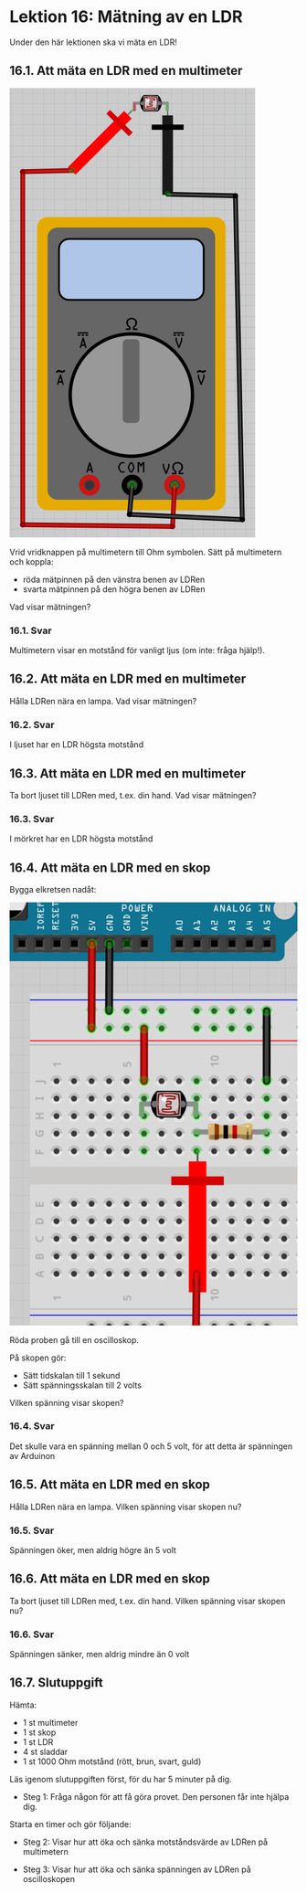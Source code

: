 # Lektion 16: Mätning av en LDR

Under den här lektionen ska vi mäta en LDR!

## 16.1. Att mäta en LDR med en multimeter

![Att mäta en LDR med en multimeter](maetning_av_en_ldr_1.png)

Vrid vridknappen på multimetern till Ohm symbolen.
Sätt på multimetern och koppla:

- röda mätpinnen på den vänstra benen av LDRen
- svarta mätpinnen på den högra benen av LDRen

Vad visar mätningen?

### 16.1. Svar

Multimetern visar en motstånd för vanligt ljus (om inte: fråga hjälp!).

## 16.2. Att mäta en LDR med en multimeter

Hålla LDRen nära en lampa. Vad visar mätningen?

### 16.2. Svar

I ljuset har en LDR högsta motstånd

## 16.3. Att mäta en LDR med en multimeter

Ta bort ljuset till LDRen med, t.ex. din hand. Vad visar mätningen?

### 16.3. Svar

I mörkret har en LDR högsta motstånd

## 16.4. Att mäta en LDR med en skop

Bygga elkretsen nadåt: 

![Att mäta en LDR med en skop](maetning_av_en_ldr_2.png)

Röda proben gå till en oscilloskop.

På skopen gör:

- Sätt tidskalan till 1 sekund
- Sätt spänningsskalan till 2 volts

Vilken spänning visar skopen?

### 16.4. Svar

Det skulle vara en spänning mellan 0 och 5 volt,
för att detta är spänningen av Arduinon

## 16.5. Att mäta en LDR med en skop

Hålla LDRen nära en lampa.
Vilken spänning visar skopen nu?

### 16.5. Svar

Spänningen öker, men aldrig högre än 5 volt

## 16.6. Att mäta en LDR med en skop

Ta bort ljuset till LDRen med, t.ex. din hand.
Vilken spänning visar skopen nu?

### 16.6. Svar

Spänningen sänker,  men aldrig mindre än 0 volt

## 16.7. Slutuppgift

Hämta:

- 1 st multimeter
- 1 st skop
- 1 st LDR
- 4 st sladdar
- 1 st 1000 Ohm motstånd (rött, brun, svart, guld)

Läs igenom slutuppgiften först, för du har 5 minuter på dig.

- Steg 1: Fråga någon för att få göra provet. Den personen får inte hjälpa dig.

Starta en timer och gör följande:

- Steg 2: Visar hur att öka och sänka motståndsvärde av LDRen på multimetern

- Steg 3: Visar hur att öka och sänka spänningen av LDRen på oscilloskopen
